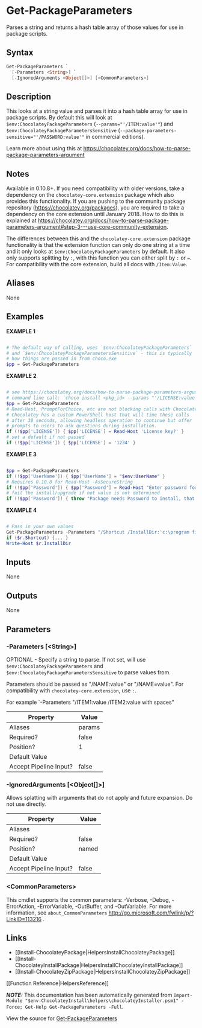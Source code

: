 ﻿# Get-PackageParameters

<!-- This documentation is automatically generated from https://github.com/chocolatey/choco/tree/stable/src/chocolatey.resources/helpers/functions/Get-PackageParameters.ps1 using https://github.com/chocolatey/choco/tree/stable/GenerateDocs.ps1. Contributions are welcome at the original location(s). -->

Parses a string and returns a hash table array of those values for use
in package scripts.

## Syntax

~~~powershell
Get-PackageParameters `
  [-Parameters <String>] `
  [-IgnoredArguments <Object[]>] [<CommonParameters>]
~~~

## Description

This looks at a string value and parses it into a hash table array for
use in package scripts. By default this will look at
`$env:ChocolateyPackageParameters` (`--params="'/ITEM:value'"`) and
`$env:ChocolateyPackageParametersSensitive`
(`--package-parameters-sensitive="'/PASSWORD:value'"` in commercial
editions).

Learn more about using this at https://chocolatey.org/docs/how-to-parse-package-parameters-argument

## Notes

Available in 0.10.8+. If you need compatibility with older versions,
take a dependency on the `chocolatey-core.extension` package which
also provides this functionality. If you are pushing to the community
package repository (https://chocolatey.org/packages), you are required
to take a dependency on the core extension until January 2018. How to
do this is explained at https://chocolatey.org/docs/how-to-parse-package-parameters-argument#step-3---use-core-community-extension.

The differences between this and the `chocolatey-core.extension` package
functionality is that the extension function can only do one string at a
time and it only looks at `$env:ChocolateyPackageParameters` by default.
It also only supports splitting by `:`, with this function you can
either split by `:` or `=`. For compatibility with the core extension,
build all docs with `/Item:Value`.

## Aliases

None

## Examples

 **EXAMPLE 1**

~~~powershell

# The default way of calling, uses `$env:ChocolateyPackageParameters`
# and `$env:ChocolateyPackageParametersSensitive` - this is typically
# how things are passed in from choco.exe
$pp = Get-PackageParameters
~~~

**EXAMPLE 2**

~~~powershell

# see https://chocolatey.org/docs/how-to-parse-package-parameters-argument
# command line call: `choco install <pkg_id> --params "'/LICENSE:value'"`
$pp = Get-PackageParameters
# Read-Host, PromptForChoice, etc are not blocking calls with Chocolatey.
# Chocolatey has a custom PowerShell host that will time these calls
# after 30 seconds, allowing headless operation to continue but offer
# prompts to users to ask questions during installation.
if (!$pp['LICENSE']) { $pp['LICENSE'] = Read-Host 'License key?' }
# set a default if not passed
if (!$pp['LICENSE']) { $pp['LICENSE'] = '1234' }
~~~

**EXAMPLE 3**

~~~powershell

$pp = Get-PackageParameters
if (!$pp['UserName']) { $pp['UserName'] = "$env:UserName" }
# Requires 0.10.8 for Read-Host -AsSecureString
if (!$pp['Password']) { $pp['Password'] = Read-Host "Enter password for $($pp['UserName']):" -AsSecureString}
# fail the install/upgrade if not value is not determined
if (!$pp['Password']) { throw "Package needs Password to install, that must be provided in params or in prompt." }
~~~

**EXAMPLE 4**

~~~powershell

# Pass in your own values
Get-PackageParameters -Parameters "/Shortcut /InstallDir:'c:\program files\xyz' /NoStartup" | set r
if ($r.Shortcut) {... }
Write-Host $r.InstallDir
~~~ 

## Inputs

None

## Outputs

None

## Parameters

###  -Parameters [&lt;String&gt;]
OPTIONAL - Specify a string to parse. If not set, will use
`$env:ChocolateyPackageParameters` and
`$env:ChocolateyPackageParametersSensitive` to parse values from.

Parameters should be passed as "/NAME:value" or "/NAME=value". For
compatibility with `chocolatey-core.extension`, use `:`.

For example `-Parameters "/ITEM1:value /ITEM2:value with spaces"

Property               | Value
---------------------- | ------
Aliases                | params
Required?              | false
Position?              | 1
Default Value          | 
Accept Pipeline Input? | false
 
###  -IgnoredArguments [&lt;Object[]&gt;]
Allows splatting with arguments that do not apply and future expansion.
Do not use directly.

Property               | Value
---------------------- | -----
Aliases                | 
Required?              | false
Position?              | named
Default Value          | 
Accept Pipeline Input? | false
 
### &lt;CommonParameters&gt;

This cmdlet supports the common parameters: -Verbose, -Debug, -ErrorAction, -ErrorVariable, -OutBuffer, and -OutVariable. For more information, see `about_CommonParameters` http://go.microsoft.com/fwlink/p/?LinkID=113216 .


## Links

 * [[Install-ChocolateyPackage|HelpersInstallChocolateyPackage]]
 * [[Install-ChocolateyInstallPackage|HelpersInstallChocolateyInstallPackage]]
 * [[Install-ChocolateyZipPackage|HelpersInstallChocolateyZipPackage]]


[[Function Reference|HelpersReference]]

***NOTE:*** This documentation has been automatically generated from `Import-Module "$env:ChocolateyInstall\helpers\chocolateyInstaller.psm1" -Force; Get-Help Get-PackageParameters -Full`.

View the source for [Get-PackageParameters](https://github.com/chocolatey/choco/tree/stable/src/chocolatey.resources/helpers/functions/Get-PackageParameters.ps1)
